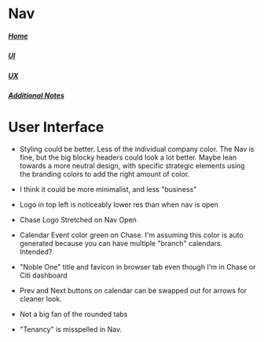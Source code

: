# Nav

##### [Home](./README.md)
##### [UI](./ui.md)
##### [UX](./ux.md)
##### [Additional Notes](./misc.md)

# User Interface

- Styling could be better. Less of the individual company color. The Nav is fine, but the big blocky headers could look a lot better. Maybe lean towards a more neutral design, with specific strategic elements using the branding colors to add the right amount of color.

- I think it could be more minimalist, and less "business"

- Logo in top left is noticeably lower res than when nav is open

- Chase Logo Stretched on Nav Open

- Calendar Event color green on Chase. I'm assuming this color is auto generated because you can have multiple "branch" calendars. Intended?


- "Noble One" title and favicon in browser tab even though I'm in Chase or Citi dashboard

- Prev and Next buttons on calendar can be swapped out for arrows for cleaner look.

- Not a big fan of the rounded tabs

- "Tenancy" is misspelled in Nav.
